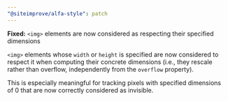 ```yaml
---
"@siteimprove/alfa-style": patch
---
```


**Fixed:** `<img>` elements are now considered as respecting their specified dimensions

`<img>` elements whose `width` or `height` is specified are now considered to respect it when computing their concrete dimensions (i.e., they rescale rather than overflow, independently from the `overflow` property).

This is especially meaningful for tracking pixels with specified dimensions of 0 that are now correctly considered as invisible.
